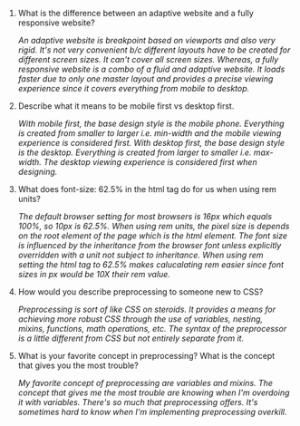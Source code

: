 1. What is the difference between an adaptive website and a fully responsive website?

    _An adaptive website is breakpoint based on viewports and also very rigid. It's not very convenient b/c different layouts have to be created for different screen sizes. It can't cover all screen sizes.  Whereas, a fully responsive website is a combo of a fluid and adaptive website. It loads faster due to only one master layout and provides a precise viewing experience since it covers everything from mobile to desktop._

2. Describe what it means to be mobile first vs desktop first.

    _With mobile first, the base design style is the mobile phone. Everything is created from smaller to larger i.e. min-width and the mobile viewing experience is considered first. With desktop first, the base design style is the desktop. Everything is created from larger to smaller i.e. max-width. The desktop viewing experience is considered first when designing._

3. What does font-size: 62.5% in the html tag do for us when using rem units?

    _The default browser setting for most browsers is 16px which equals 100%, so 10px is 62.5%.  When using rem units, the pixel size is depends on the root element of the page which is the html element. The font size is influenced by the inheritance from the browser font unless explicitly overridden with a unit not subject to inheritance. When using rem setting the html tag to 62.5% makes calucalating rem easier since font sizes in px would be 10X their rem value._

4. How would you describe preprocessing to someone new to CSS?

    _Preprocessing is sort of like CSS on steroids. It provides a means for achieving more robust CSS through the use of variables, nesting, mixins, functions, math operations, etc.  The syntax of the preprocessor is a little different from CSS but not entirely separate from it._


5. What is your favorite concept in preprocessing? What is the concept that gives you the most trouble?

    _My favorite concept of preprocessing are variables and mixins. The concept that gives me the most trouble are knowing when I'm overdoing it with variables. There's so much that preprocessing offers. It's sometimes hard to know when I'm implementing preprocessing overkill._
